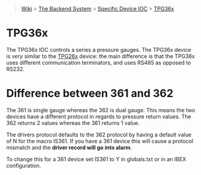 > [Wiki](Home) > [The Backend System](The-Backend-System) > [Specific Device IOC](Specific-Device-IOC) > [TPG36x](TPG36x)

# TPG36x

The TPG36x IOC controls a series a pressure gauges. The TPG36x device is *very* similar to the [TPG26x](https://github.com/ISISComputingGroup/ibex_developers_manual/wiki/TPG26x) device: the main difference is that the TPG36x uses different communication terminators, and uses RS485 as opposed to RS232.

# Difference between 361 and 362

The 361 is single gauge whereas the 362 is dual gauge. This means the two devices have a different protocol in regards to pressure return values. The 362 returns 2 values whereas the 361 returns 1 value.

The drivers protocol defaults to the 362 protocol by having a default value of N for the macro IS361. If you have a 361 device this will cause a protocol mismatch and the **driver record will go into alarm**.

To change this for a 361 device set IS361 to Y in globals.txt or in an IBEX configuration.